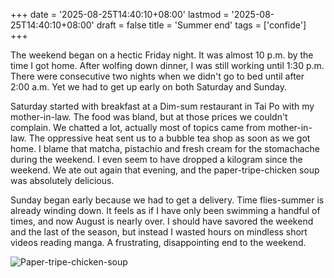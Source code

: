 +++
date = '2025-08-25T14:40:10+08:00'
lastmod = '2025-08-25T14:40:10+08:00'
draft = false
title = 'Summer end'
tags = ['confide']
+++

The weekend began on a hectic Friday night. It was almost 10 p.m. by the time I got home. After wolfing down dinner, I was still working until 1:30 p.m. There were consecutive two nights when we didn't go to bed until after 2:00 a.m. Yet we had to get up early on both Saturday and Sunday.

Saturday started with breakfast at a Dim-sum restaurant in Tai Po with my mother-in-law. The food was bland, but at those prices we couldn't complain. We chatted a lot, actually most of topics came from mother-in-law. The oppressive heat sent us to a bubble tea shop as soon as we got home. I blame that matcha, pistachio and fresh cream for the stomachache during the weekend. I even seem to have dropped a kilogram since the weekend. We ate out again that evening, and the paper-tripe-chicken soup was absolutely delicious.

Sunday began early because we had to get a delivery. Time flies-summer is already winding down. It feels as if I have only been swimming a handful of times, and now August is nearly over. I should have savored the weekend and the last of the season, but instead I wasted hours on mindless short videos reading manga. A frustrating, disappointing end to the weekend.

![Paper-tripe-chicken-soup](https://yekaihongxue.oss-cn-hongkong.aliyuncs.com/wp-content/uploads/2025/08/paper-tripe-chicken-soup-scaled.jpg)